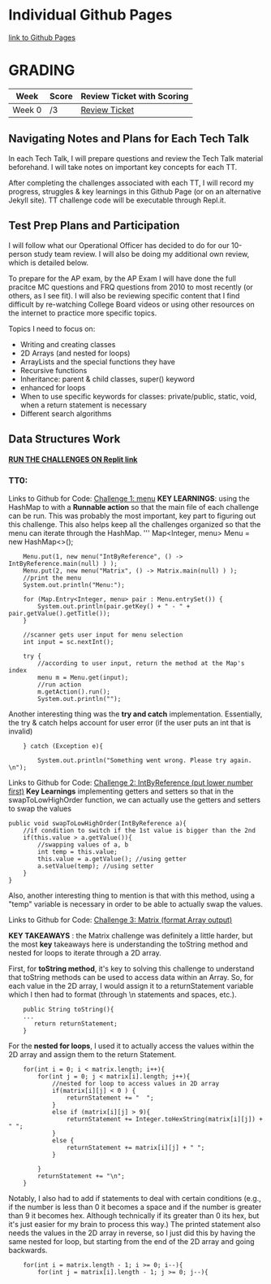 # Individual Github Pages
[link to Github Pages](https://wrachel.github.io/tri3Individual/)

# GRADING
| Week | Score | Review Ticket with Scoring | 
| ---- | ----- | -------------------------- |
| Week 0 | /3 | [Review Ticket](https://github.com/wrachel/tri3Individual/issues/1) | 

## Navigating Notes and Plans for Each Tech Talk
In each Tech Talk, I will prepare questions and review the Tech Talk material beforehand. I will take notes on important key concepts for each TT. 

After completing the challenges associated with each TT, I will record my progress, struggles & key learnings in this Github Page (or on an alternative Jekyll site). TT challenge code will be executable through Repl.it.

## Test Prep Plans and Participation

I will follow what our Operational Officer has decided to do for our 10-person study team review. I will also be doing my additional own review, which is detailed below.

To prepare for the AP exam, by the AP Exam I will have done the full pracitce MC questions and FRQ questions from 2010 to most recently (or others, as I see fit). I will also be reviewing specific content that I find difficult by re-watching College Board videos or using other resources on the internet to practice more specific topics.

Topics I need to focus on:
* Writing and creating classes
* 2D Arrays (and nested for loops)
* ArrayLists and the special functions they have
* Recursive functions
* Inheritance: parent & child classes, super() keyword
* enhanced for loops
* When to use specific keywords for classes: private/public, static, void, when a return statement is necessary
* Different search algorithms


## Data Structures Work

#### [RUN THE CHALLENGES ON Replit link](https://replit.com/@RachelWei1/Data-Structures-Indiv)

### TT0: 

Links to Github for Code: [Challenge 1: menu](https://github.com/wrachel/tri3Individual/blob/master/tri3Individual/src/menu.java)
**KEY LEARNINGS**: using the HashMap to with a **Runnable action** so that the main file of each challenge can be run. This was probably the most important, key part to figuring out this challenge. This also helps keep all the challenges organized so that the menu can iterate through the HashMap.
'''
Map<Integer, menu> Menu = new HashMap<>();

        Menu.put(1, new menu("IntByReference", () -> IntByReference.main(null) ) );
        Menu.put(2, new menu("Matrix", () -> Matrix.main(null) ) );
        //print the menu
        System.out.println("Menu:");

        for (Map.Entry<Integer, menu> pair : Menu.entrySet()) {
            System.out.println(pair.getKey() + " - " + pair.getValue().getTitle());
        }

        //scanner gets user input for menu selection
        int input = sc.nextInt();

        try {
            //according to user input, return the method at the Map's index
            menu m = Menu.get(input);
            //run action
            m.getAction().run();
            System.out.println("");

Another interesting thing was the **try and catch** implementation. Essentially, the try & catch helps account for user error (if the user puts an int that is invalid)

        } catch (Exception e){
        
            System.out.println("Something went wrong. Please try again. \n");


Links to Github for Code: [Challenge 2: IntByReference (put lower number first)](https://github.com/wrachel/tri3Individual/blob/master/tri3Individual/src/IntByReference.java)
**Key Learnings**
implementing getters and setters so that in the swapToLowHighOrder function, we can actually use the getters and setters to swap the values

    public void swapToLowHighOrder(IntByReference a){
        //if condition to switch if the 1st value is bigger than the 2nd
        if(this.value > a.getValue()){
            //swapping values of a, b
            int temp = this.value; 
            this.value = a.getValue(); //using getter
            a.setValue(temp); //using setter
        }
    }
    
Also, another interesting thing to mention is that with this method, using a "temp" variable is necessary in order to be able to actually swap the values. 

Links to Github for Code: [Challenge 3: Matrix (format Array output)](https://github.com/wrachel/tri3Individual/blob/master/tri3Individual/src/Matrix.java)

**KEY TAKEAWAYS** : the Matrix challenge was definitely a little harder, but the most **key** takeaways here is understanding the toString method and nested for loops to iterate through a 2D array.

First, for **toString method**, it's key to solving this challenge to understand that toString methods can be used to access data within an Array. So, for each value in the 2D array, I would assign it to a returnStatement variable which I then had to format (through \n statements and spaces, etc.).

        public String toString(){
        ...
           return returnStatement;
        }
        
For the **nested for loops**, I used it to actually access the values within the 2D array and assign them to the return Statement. 

        for(int i = 0; i < matrix.length; i++){
            for(int j = 0; j < matrix[i].length; j++){
                //nested for loop to access values in 2D array
                if(matrix[i][j] < 0 ) {
                    returnStatement += "  ";
                }
                else if (matrix[i][j] > 9){
                    returnStatement += Integer.toHexString(matrix[i][j]) + " ";
                }
                else {
                    returnStatement += matrix[i][j] + " ";
                }

            }
            returnStatement += "\n";
        }
        
Notably, I also had to add if statements to deal with certain conditions (e.g., if the number is less than 0 it becomes a space and if the number is greater than 9 it becomes hex. Although technically if its greater than 0 its hex, but it's just easier for my brain to process this way.) The printed statement also needs the values in the 2D array in reverse, so I just did this by having the same nested for loop, but starting from the end of the 2D array and going backwards.

        for(int i = matrix.length - 1; i >= 0; i--){
            for(int j = matrix[i].length - 1; j >= 0; j--){
